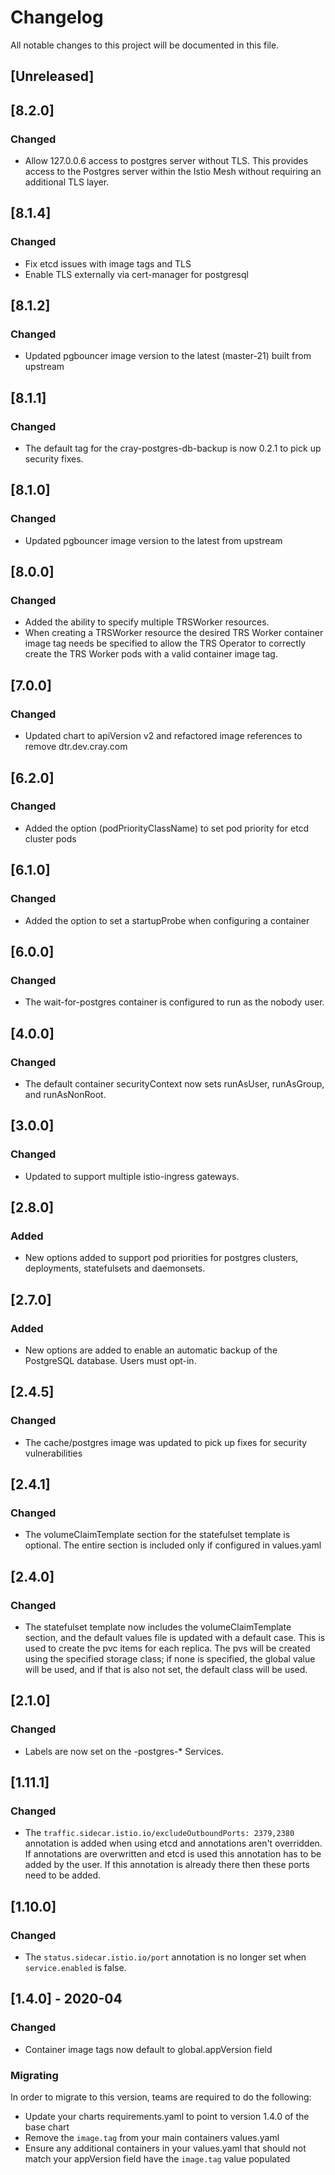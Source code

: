 # Changelog
All notable changes to this project will be documented in this file.

## [Unreleased]

## [8.2.0]
### Changed
- Allow 127.0.0.6 access to postgres server without TLS. This provides access to
  the Postgres server within the Istio Mesh without requiring an additional TLS
  layer.

## [8.1.4]
### Changed
- Fix etcd issues with image tags and TLS
- Enable TLS externally via cert-manager for postgresql

## [8.1.2]
### Changed
- Updated pgbouncer image version to the latest (master-21) built from upstream

## [8.1.1]
### Changed
- The default tag for the cray-postgres-db-backup is now 0.2.1 to pick up security fixes.

## [8.1.0]
### Changed
- Updated pgbouncer image version to the latest from upstream

## [8.0.0]
### Changed
- Added the ability to specify multiple TRSWorker resources.
- When creating a TRSWorker resource the desired TRS Worker container image tag needs be specified to allow the TRS Operator to correctly create the TRS Worker pods with a valid container image tag.

## [7.0.0]
### Changed
- Updated chart to apiVersion v2 and refactored image references to remove dtr.dev.cray.com

## [6.2.0]
### Changed
- Added the option (podPriorityClassName) to set pod priority for etcd cluster pods

## [6.1.0]
### Changed
- Added the option to set a startupProbe when configuring a container

## [6.0.0]
### Changed
- The wait-for-postgres container is configured to run as the nobody user.

## [4.0.0]
### Changed
- The default container securityContext now sets runAsUser, runAsGroup, and runAsNonRoot.

## [3.0.0]
### Changed
- Updated to support multiple istio-ingress gateways.

## [2.8.0]
### Added
- New options added to support pod priorities for postgres clusters, deployments, statefulsets and daemonsets.

## [2.7.0]
### Added
- New options are added to enable an automatic backup of the PostgreSQL database. Users must opt-in.

## [2.4.5]
### Changed
- The cache/postgres image was updated to pick up fixes for security vulnerabilities

## [2.4.1]
### Changed
- The volumeClaimTemplate section for the statefulset template is optional. The entire section is included only if configured in values.yaml

## [2.4.0]
### Changed
- The statefulset template now includes the volumeClaimTemplate section, and the default values file is updated with a default case. This is used to create the pvc items for each replica. The pvs will be created using the specified storage class; if none is specified, the global value will be used, and if that is also not set, the default class will be used. 

## [2.1.0]
### Changed
- Labels are now set on the -postgres-* Services.

## [1.11.1]
### Changed
- The `traffic.sidecar.istio.io/excludeOutboundPorts: 2379,2380` annotation is
  added when using etcd and annotations aren't overridden. If annotations are
  overwritten and etcd is used this annotation has to be added by the user.
  If this annotation is already there then these ports need to be added.

## [1.10.0]
### Changed
- The `status.sidecar.istio.io/port` annotation is no longer set when `service.enabled` is false.

## [1.4.0] - 2020-04
### Changed
- Container image tags now default to global.appVersion field

### Migrating
In order to migrate to this version, teams are required to do the following:
- Update your charts requirements.yaml to point to version 1.4.0 of the base chart
- Remove the `image.tag` from your main containers values.yaml
- Ensure any additional containers in your values.yaml that should not match your appVersion field have the `image.tag` value populated
